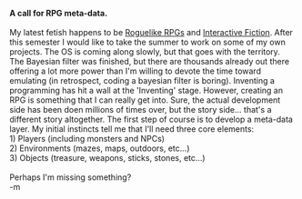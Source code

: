 <b>A call for RPG meta-data.</b>
<br />
<br />My latest fetish happens to be <a href="http://www.hut.fi/~eye/roguelike/">Roguelike RPGs</a> and <a href="http://www.bigwebmaster.com/General/Howtos/Linux-Gamers-HOWTO/interpreters.html">Interactive Fiction</a>.  After this semester I would like to take the summer to work on some of my own projects.  The OS is coming along slowly, but that goes with the territory.  The Bayesian filter was finished, but there are thousands already out there offering a lot more power than I'm willing to devote the time toward emulating (in retrospect, coding a bayesian filter is boring).  Inventing a programming has hit a wall at the 'Inventing' stage.  However, creating an RPG is something that I can really get into.  Sure, the actual development side has been doen millions of times over, but the story side... that's a different story altogether.  The first step of course is to develop a meta-data layer.  My initial instincts tell me that I'll need three core elements:
<br />1) Players (including monsters and NPCs)
<br />2) Environments (mazes, maps, outdoors, etc...)
<br />3) Objects (treasure, weapons, sticks, stones, etc...)
<br />
<br />Perhaps I'm missing something?
<br />-m
<br />